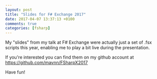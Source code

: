 ```yaml
---
layout: post
title: "Slides for F# Exchange 2017"
date: 2017-04-07 13:37:13 +0100
comments: true
categories: [fsharp]
---
```

My "slides" from my talk at F# Exchange were actually just a set of .fsx scripts this year, enabling me to play a bit live during the presentation.

If you're interested you can find them on my github account at https://github.com/mavnn/FSharpX2017

Have fun!
